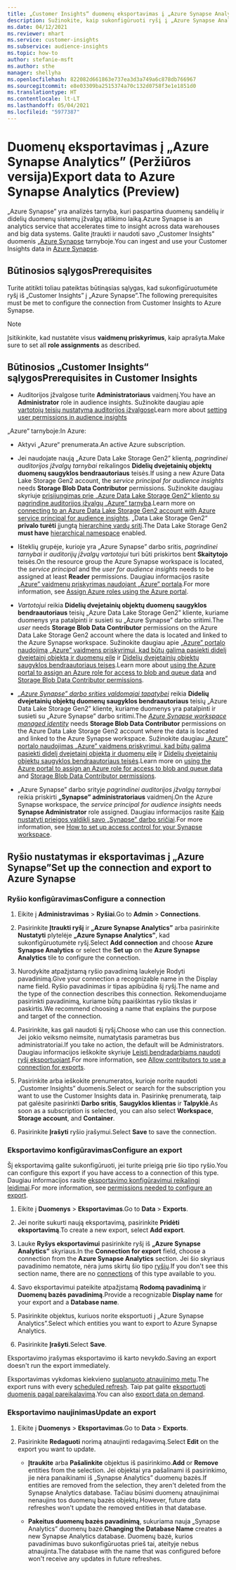 ```yaml
---
title: „Customer Insights“ duomenų eksportavimas į „Azure Synapse Analytics“
description: Sužinokite, kaip sukonfigūruoti ryšį į „Azure Synapse Analytics”.
ms.date: 04/12/2021
ms.reviewer: mhart
ms.service: customer-insights
ms.subservice: audience-insights
ms.topic: how-to
author: stefanie-msft
ms.author: sthe
manager: shellyha
ms.openlocfilehash: 822082d661863e737ea3d3a749a6c878db766967
ms.sourcegitcommit: e8e03309ba2515374a70c132d0758f3e1e1851d0
ms.translationtype: HT
ms.contentlocale: lt-LT
ms.lasthandoff: 05/04/2021
ms.locfileid: "5977387"
---
```

# <a name="export-data-to-azure-synapse-analytics-preview"></a><span data-ttu-id="6c64e-103">Duomenų eksportavimas į „Azure Synapse Analytics” (Peržiūros versija)</span><span class="sxs-lookup"><span data-stu-id="6c64e-103">Export data to Azure Synapse Analytics (Preview)</span></span>

<span data-ttu-id="6c64e-104">„Azure Synapse” yra analizės tarnyba, kuri paspartina duomenų sandėlių ir didelių duomenų sistemų įžvalgų atlikimo laiką.</span><span class="sxs-lookup"><span data-stu-id="6c64e-104">Azure Synapse is an analytics service that accelerates time to insight across data warehouses and big data systems.</span></span> <span data-ttu-id="6c64e-105">Galite įtraukti ir naudoti savo „Customer Insights” duomenis [„Azure Synapse](/azure/synapse-analytics/overview-what-is) tarnyboje.</span><span class="sxs-lookup"><span data-stu-id="6c64e-105">You can ingest and use your Customer Insights data in [Azure Synapse](/azure/synapse-analytics/overview-what-is).</span></span>

## <a name="prerequisites"></a><span data-ttu-id="6c64e-106">Būtinosios sąlygos</span><span class="sxs-lookup"><span data-stu-id="6c64e-106">Prerequisites</span></span>

<span data-ttu-id="6c64e-107">Turite atitikti toliau pateiktas būtinąsias sąlygas, kad sukonfigūruotumėte ryšį iš „Customer Insights” į „Azure Synapse”.</span><span class="sxs-lookup"><span data-stu-id="6c64e-107">The following prerequisites must be met to configure the connection from Customer Insights to Azure Synapse.</span></span>

> [!NOTE]
> <span data-ttu-id="6c64e-108">Įsitikinkite, kad nustatėte visus **vaidmenų priskyrimus**, kaip aprašyta.</span><span class="sxs-lookup"><span data-stu-id="6c64e-108">Make sure to set all **role assignments** as described.</span></span>  

## <a name="prerequisites-in-customer-insights"></a><span data-ttu-id="6c64e-109">Būtinosios „Customer Insights“ sąlygos</span><span class="sxs-lookup"><span data-stu-id="6c64e-109">Prerequisites in Customer Insights</span></span>

* <span data-ttu-id="6c64e-110">Auditorijos įžvalgose turite **Administratoriaus** vaidmenį.</span><span class="sxs-lookup"><span data-stu-id="6c64e-110">You have an **Administrator** role in audience insights.</span></span> <span data-ttu-id="6c64e-111">Sužinokite daugiau apie [vartotojų teisių nustatymą auditorijos įžvalgose](permissions.md#assign-roles-and-permissions)</span><span class="sxs-lookup"><span data-stu-id="6c64e-111">Learn more about [setting user permissions in audience insights](permissions.md#assign-roles-and-permissions)</span></span>

<span data-ttu-id="6c64e-112">„Azure“ tarnyboje:</span><span class="sxs-lookup"><span data-stu-id="6c64e-112">In Azure:</span></span> 

- <span data-ttu-id="6c64e-113">Aktyvi „Azure“ prenumerata.</span><span class="sxs-lookup"><span data-stu-id="6c64e-113">An active Azure subscription.</span></span>

- <span data-ttu-id="6c64e-114">Jei naudojate naują „Azure Data Lake Storage Gen2” klientą, *pagrindinei auditorijos įžvalgų tarnybai* reikalingos **Didelių dvejetainių objektų duomenų saugyklos bendraautoriaus** teisės.</span><span class="sxs-lookup"><span data-stu-id="6c64e-114">If using a new Azure Data Lake Storage Gen2 account, the *service principal for audience insights* needs **Storage Blob Data Contributor** permissions.</span></span> <span data-ttu-id="6c64e-115">Sužinokite daugiau skyriuje [prisijungimas prie „Azure Data Lake Storage Gen2” kliento su pagrindine auditorijos įžvalgų „Azure” tarnyba](connect-service-principal.md).</span><span class="sxs-lookup"><span data-stu-id="6c64e-115">Learn more on [connecting to an Azure Data Lake Storage Gen2 account with Azure service principal for audience insights](connect-service-principal.md).</span></span> <span data-ttu-id="6c64e-116">„Data Lake Storage Gen2“ **privalo turėti** įjungtą [hierarchinę vardų sritį](/azure/storage/blobs/data-lake-storage-namespace).</span><span class="sxs-lookup"><span data-stu-id="6c64e-116">The Data Lake Storage Gen2 **must have** [hierarchical namespace](/azure/storage/blobs/data-lake-storage-namespace) enabled.</span></span>

- <span data-ttu-id="6c64e-117">Išteklių grupėje, kurioje yra „Azure Synapse” darbo sritis, *pagrindinei tarnybai* ir *auditorijų įžvalgų vartotojui* turi būti priskirtos bent **Skaitytojo** teisės.</span><span class="sxs-lookup"><span data-stu-id="6c64e-117">On the resource group the Azure Synapse workspace is located, the *service principal* and the *user for audience insights* needs to be assigned at least **Reader** permissions.</span></span> <span data-ttu-id="6c64e-118">Daugiau informacijos rasite [„Azure” vaidmenų priskyrimas naudojant „Azure” portalą](/azure/role-based-access-control/role-assignments-portal).</span><span class="sxs-lookup"><span data-stu-id="6c64e-118">For more information, see [Assign Azure roles using the Azure portal](/azure/role-based-access-control/role-assignments-portal).</span></span>

- <span data-ttu-id="6c64e-119">*Vartotojui* reikia **Didelių dvejetainių objektų duomenų saugyklos bendraautoriaus** teisių „Azure Data Lake Storage Gen2” kliente, kuriame duomenys yra patalpinti ir susieti su „Azure Synapse” darbo sritimi.</span><span class="sxs-lookup"><span data-stu-id="6c64e-119">The *user* needs **Storage Blob Data Contributor** permissions on the Azure Data Lake Storage Gen2 account where the data is located and linked to the Azure Synapse workspace.</span></span> <span data-ttu-id="6c64e-120">Sužinokite daugiau apie [„Azure” portalo naudojimą „Azure” vaidmens priskyrimui, kad būtų galima pasiekti didelį dvejetainį objektą ir duomenų eilę](/azure/storage/common/storage-auth-aad-rbac-portal) ir [Didelių dvejetainių objektų saugyklos bendraautoriaus teises](/azure/role-based-access-control/built-in-roles#storage-blob-data-contributor).</span><span class="sxs-lookup"><span data-stu-id="6c64e-120">Learn more about [using the Azure portal to assign an Azure role for access to blob and queue data](/azure/storage/common/storage-auth-aad-rbac-portal) and [Storage Blob Data Contributor permissions](/azure/role-based-access-control/built-in-roles#storage-blob-data-contributor).</span></span>

- <span data-ttu-id="6c64e-121">*[„Azure Synapse” darbo srities valdomajai tapatybei](/azure/synapse-analytics/security/synapse-workspace-managed-identity)* reikia **Didelių dvejetainių objektų duomenų saugyklos bendraautoriaus** teisių „Azure Data Lake Storage Gen2” kliente, kuriame duomenys yra patalpinti ir susieti su „Azure Synapse” darbo sritimi.</span><span class="sxs-lookup"><span data-stu-id="6c64e-121">The *[Azure Synapse workspace managed identity](/azure/synapse-analytics/security/synapse-workspace-managed-identity)* needs **Storage Blob Data Contributor** permissions on the Azure Data Lake Storage Gen2 account where the data is located and linked to the Azure Synapse workspace.</span></span> <span data-ttu-id="6c64e-122">Sužinokite daugiau [„Azure” portalo naudojimas „Azure” vaidmens priskyrimui, kad būtų galima pasiekti didelį dvejetainį objektą ir duomenų eilę](/azure/storage/common/storage-auth-aad-rbac-portal) ir [Didelių dvejetainių objektų saugyklos bendraautoriaus teisės](/azure/role-based-access-control/built-in-roles#storage-blob-data-contributor).</span><span class="sxs-lookup"><span data-stu-id="6c64e-122">Learn more on [using the Azure portal to assign an Azure role for access to blob and queue data](/azure/storage/common/storage-auth-aad-rbac-portal) and [Storage Blob Data Contributor permissions](/azure/role-based-access-control/built-in-roles#storage-blob-data-contributor).</span></span>

- <span data-ttu-id="6c64e-123">„Azure Synapse” darbo srityje *pagrindinei auditorijos įžvalgų tarnybai* reikia priskirti **„Synapse” administratoriaus** vaidmenį.</span><span class="sxs-lookup"><span data-stu-id="6c64e-123">On the Azure Synapse workspace, the *service principal for audience insights* needs **Synapse Administrator** role assigned.</span></span> <span data-ttu-id="6c64e-124">Daugiau informacijos rasite [Kaip nustatyti prieigos valdiklį savo „Synapse” darbo sričiai](/azure/synapse-analytics/security/how-to-set-up-access-control).</span><span class="sxs-lookup"><span data-stu-id="6c64e-124">For more information, see [How to set up access control for your Synapse workspace](/azure/synapse-analytics/security/how-to-set-up-access-control).</span></span>

## <a name="set-up-the-connection-and-export-to-azure-synapse"></a><span data-ttu-id="6c64e-125">Ryšio nustatymas ir eksportavimas į „Azure Synapse”</span><span class="sxs-lookup"><span data-stu-id="6c64e-125">Set up the connection and export to Azure Synapse</span></span>

### <a name="configure-a-connection"></a><span data-ttu-id="6c64e-126">Ryšio konfigūravimas</span><span class="sxs-lookup"><span data-stu-id="6c64e-126">Configure a connection</span></span>

1. <span data-ttu-id="6c64e-127">Eikite į **Administravimas** > **Ryšiai**.</span><span class="sxs-lookup"><span data-stu-id="6c64e-127">Go to **Admin** > **Connections**.</span></span>

1. <span data-ttu-id="6c64e-128">Pasirinkite **Įtraukti ryšį** ir **„Azure Synapse Analytics”** arba pasirinkite **Nustatyti** plytelėje **„Azure Synapse Analytics”**, kad sukonfigūruotumėte ryšį.</span><span class="sxs-lookup"><span data-stu-id="6c64e-128">Select **Add connection** and choose **Azure Synapse Analytics** or select the **Set up** on the **Azure Synapse Analytics** tile to configure the connection.</span></span>

1. <span data-ttu-id="6c64e-129">Nurodykite atpažįstamą ryšio pavadinimą laukelyje Rodyti pavadinimą.</span><span class="sxs-lookup"><span data-stu-id="6c64e-129">Give your connection a recognizable name in the Display name field.</span></span> <span data-ttu-id="6c64e-130">Ryšio pavadinimas ir tipas apibūdina šį ryšį.</span><span class="sxs-lookup"><span data-stu-id="6c64e-130">The name and the type of the connection describes this connection.</span></span> <span data-ttu-id="6c64e-131">Rekomenduojame pasirinkti pavadinimą, kuriame būtų paaiškintas ryšio tikslas ir paskirtis.</span><span class="sxs-lookup"><span data-stu-id="6c64e-131">We recommend choosing a name that explains the purpose and target of the connection.</span></span>

1. <span data-ttu-id="6c64e-132">Pasirinkite, kas gali naudoti šį ryšį.</span><span class="sxs-lookup"><span data-stu-id="6c64e-132">Choose who can use this connection.</span></span> <span data-ttu-id="6c64e-133">Jei jokio veiksmo neimsite, numatytasis parametras bus administratoriai.</span><span class="sxs-lookup"><span data-stu-id="6c64e-133">If you take no action, the default will be Administrators.</span></span> <span data-ttu-id="6c64e-134">Daugiau informacijos ieškokite skyriuje [Leisti bendradarbiams naudoti ryšį eksportuojant](connections.md#allow-contributors-to-use-a-connection-for-exports).</span><span class="sxs-lookup"><span data-stu-id="6c64e-134">For more information, see [Allow contributors to use a connection for exports](connections.md#allow-contributors-to-use-a-connection-for-exports).</span></span>

1. <span data-ttu-id="6c64e-135">Pasirinkite arba ieškokite prenumeratos, kurioje norite naudoti „Customer Insights” duomenis.</span><span class="sxs-lookup"><span data-stu-id="6c64e-135">Select or search for the subscription you want to use the Customer Insights data in.</span></span> <span data-ttu-id="6c64e-136">Pasirinkę prenumeratą, taip pat galėsite pasirinkti **Darbo sritis**, **Saugyklos klientas** ir **Talpyklė**.</span><span class="sxs-lookup"><span data-stu-id="6c64e-136">As soon as a subscription is selected, you can also select **Workspace**, **Storage account**, and **Container**.</span></span>

1. <span data-ttu-id="6c64e-137">Pasirinkite **Įrašyti** ryšio įrašymui.</span><span class="sxs-lookup"><span data-stu-id="6c64e-137">Select **Save** to save the connection.</span></span>

### <a name="configure-an-export"></a><span data-ttu-id="6c64e-138">Eksportavimo konfigūravimas</span><span class="sxs-lookup"><span data-stu-id="6c64e-138">Configure an export</span></span>

<span data-ttu-id="6c64e-139">Šį eksportavimą galite sukonfigūruoti, jei turite prieigą prie šio tipo ryšio.</span><span class="sxs-lookup"><span data-stu-id="6c64e-139">You can configure this export if you have access to a connection of this type.</span></span> <span data-ttu-id="6c64e-140">Daugiau informacijos rasite [eksportavimo konfigūravimui reikalingi leidimai](export-destinations.md#set-up-a-new-export).</span><span class="sxs-lookup"><span data-stu-id="6c64e-140">For more information, see [permissions needed to configure an export](export-destinations.md#set-up-a-new-export).</span></span>

1. <span data-ttu-id="6c64e-141">Eikite į **Duomenys** > **Eksportavimas**.</span><span class="sxs-lookup"><span data-stu-id="6c64e-141">Go to **Data** > **Exports**.</span></span>

1. <span data-ttu-id="6c64e-142">Jei norite sukurti naują eksportavimą, pasirinkite **Pridėti eksportavimą**.</span><span class="sxs-lookup"><span data-stu-id="6c64e-142">To create a new export, select **Add export**.</span></span>

1. <span data-ttu-id="6c64e-143">Lauke **Ryšys eksportavimui** pasirinkite ryšį iš **„Azure Synapse Analytics”** skyriaus.</span><span class="sxs-lookup"><span data-stu-id="6c64e-143">In the **Connection for export** field, choose a connection from the **Azure Synapse Analytics** section.</span></span> <span data-ttu-id="6c64e-144">Jei šio skyriaus pavadinimo nematote, nėra jums skirtų šio tipo [ryšių](connections.md).</span><span class="sxs-lookup"><span data-stu-id="6c64e-144">If you don't see this section name, there are no [connections](connections.md) of this type available to you.</span></span>

1. <span data-ttu-id="6c64e-145">Savo eksportavimui pateikite atpažįstamą **Rodomą pavadinimą** ir **Duomenų bazės pavadinimą**.</span><span class="sxs-lookup"><span data-stu-id="6c64e-145">Provide a recognizable **Display name** for your export and a **Database name**.</span></span>

1. <span data-ttu-id="6c64e-146">Pasirinkite objektus, kuriuos norite eksportuoti į „Azure Synapse Analytics”.</span><span class="sxs-lookup"><span data-stu-id="6c64e-146">Select which entities you want to export to Azure Synapse Analytics.</span></span>

1. <span data-ttu-id="6c64e-147">Pasirinkite **Įrašyti**.</span><span class="sxs-lookup"><span data-stu-id="6c64e-147">Select **Save**.</span></span>

<span data-ttu-id="6c64e-148">Eksportavimo įrašymas eksportavimo iš karto nevykdo.</span><span class="sxs-lookup"><span data-stu-id="6c64e-148">Saving an export doesn't run the export immediately.</span></span>

<span data-ttu-id="6c64e-149">Eksportavimas vykdomas kiekvieno [suplanuoto atnaujinimo metu](system.md#schedule-tab).</span><span class="sxs-lookup"><span data-stu-id="6c64e-149">The export runs with every [scheduled refresh](system.md#schedule-tab).</span></span> <span data-ttu-id="6c64e-150">Taip pat galite [eksportuoti duomenis pagal pareikalavimą](export-destinations.md#run-exports-on-demand).</span><span class="sxs-lookup"><span data-stu-id="6c64e-150">You can also [export data on demand](export-destinations.md#run-exports-on-demand).</span></span>

### <a name="update-an-export"></a><span data-ttu-id="6c64e-151">Eksportavimo naujinimas</span><span class="sxs-lookup"><span data-stu-id="6c64e-151">Update an export</span></span>

1. <span data-ttu-id="6c64e-152">Eikite į **Duomenys** > **Eksportavimas**.</span><span class="sxs-lookup"><span data-stu-id="6c64e-152">Go to **Data** > **Exports**.</span></span>

1. <span data-ttu-id="6c64e-153">Pasirinkite **Redaguoti** norimą atnaujinti redagavimą.</span><span class="sxs-lookup"><span data-stu-id="6c64e-153">Select **Edit** on the export you want to update.</span></span>

   - <span data-ttu-id="6c64e-154">**Įtraukite** arba **Pašalinkite** objektus iš pasirinkimo.</span><span class="sxs-lookup"><span data-stu-id="6c64e-154">**Add** or **Remove** entities from the selection.</span></span> <span data-ttu-id="6c64e-155">Jei objektai yra pašalinami iš pasirinkimo, jie nėra panaikinami iš „Synapse Analytics” duomenų bazės.</span><span class="sxs-lookup"><span data-stu-id="6c64e-155">If entities are removed from the selection, they aren't deleted from the Synapse Analytics database.</span></span> <span data-ttu-id="6c64e-156">Tačiau būsimi duomenų atnaujinimai nenaujins tos duomenų bazės objektų.</span><span class="sxs-lookup"><span data-stu-id="6c64e-156">However, future data refreshes won't update the removed entities in that database.</span></span>

   - <span data-ttu-id="6c64e-157">**Pakeitus duomenų bazės pavadinimą**, sukuriama nauja „Synapse Analytics” duomenų bazė.</span><span class="sxs-lookup"><span data-stu-id="6c64e-157">**Changing the Database Name** creates a new Synapse Analytics database.</span></span> <span data-ttu-id="6c64e-158">Duomenų bazė, kurios pavadinimas buvo sukonfigūruotas prieš tai, ateityje nebus atnaujinta.</span><span class="sxs-lookup"><span data-stu-id="6c64e-158">The database with the name that was configured before won't receive any updates in future refreshes.</span></span>
